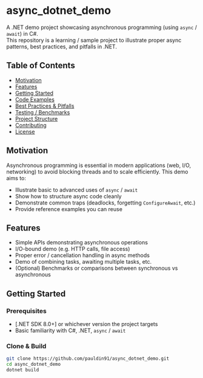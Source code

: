 # async_dotnet_demo

A .NET demo project showcasing asynchronous programming (using `async` / `await`) in C#.  
This repository is a learning / sample project to illustrate proper async patterns, best practices, and pitfalls in .NET.

## Table of Contents

- [Motivation](#motivation)  
- [Features](#features)  
- [Getting Started](#getting-started)  
- [Code Examples](#code-examples)  
- [Best Practices & Pitfalls](#best-practices--pitfalls)  
- [Testing / Benchmarks](#testing--benchmarks)  
- [Project Structure](#project-structure)  
- [Contributing](#contributing)  
- [License](#license)  

## Motivation

Asynchronous programming is essential in modern applications (web, I/O, networking) to avoid blocking threads and to scale efficiently. This demo aims to:

- Illustrate basic to advanced uses of `async` / `await`  
- Show how to structure async code cleanly  
- Demonstrate common traps (deadlocks, forgetting `ConfigureAwait`, etc.)  
- Provide reference examples you can reuse  

## Features

- Simple APIs demonstrating asynchronous operations  
- I/O-bound demo (e.g. HTTP calls, file access)  
- Proper error / cancellation handling in async methods  
- Demo of combining tasks, awaiting multiple tasks, etc.  
- (Optional) Benchmarks or comparisons between synchronous vs asynchronous  

## Getting Started

### Prerequisites

- [.NET SDK 8.0+] or whichever version the project targets  
- Basic familiarity with C#, .NET, `async` / `await`  

### Clone & Build

```bash
git clone https://github.com/pauldin91/async_dotnet_demo.git
cd async_dotnet_demo
dotnet build
